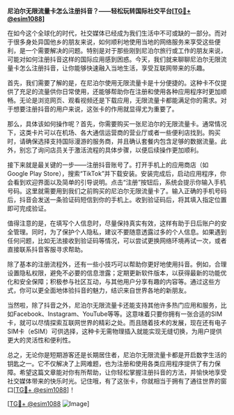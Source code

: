 **尼泊尔无限流量卡怎么注册抖音？——轻松玩转国际社交平台[[TG💪+ @esim1088](https://t.me/s/esim1088)]**

在如今这个全球化的时代，社交媒体已经成为我们生活中不可或缺的一部分。而对于很多身处异国他乡的朋友来说，如何顺利地使用当地的网络服务来享受这些便利，是一个需要解决的问题。特别是对于那些刚到尼泊尔旅行或工作的朋友来说，可能对如何注册抖音这样的国际应用感到困惑。今天，我们就来聊聊尼泊尔无限流量卡怎么注册抖音，让你能够快速融入当地生活，享受互联网带来的乐趣。

首先，我们需要了解的是，在尼泊尔使用无限流量卡是十分便捷的。这种卡不仅提供了充足的流量供你日常使用，还能够帮助你在注册和使用各种应用程序时更加顺畅。无论是浏览网页、观看视频还是下载应用，无限流量卡都能满足你的需求。对于想要注册抖音的用户来说，这张卡的作用就显得尤为重要了。

那么，具体该如何操作呢？首先，你需要购买一张尼泊尔的无限流量卡。通常情况下，这类卡片可以在机场、各大通信运营商的营业厅或者一些便利店找到。购买时，请确保选择支持国际漫游的服务商，并且确认套餐内包含足够的数据流量。此外，别忘了询问店员关于激活流程的具体步骤，以便后续操作更加顺利。

接下来就是最关键的一步——注册抖音账号了。打开手机上的应用商店（如Google Play Store），搜索“TikTok”并下载安装。安装完成后，启动应用程序，你会看到欢迎界面以及简单的引导说明。点击“注册”按钮后，系统会提示你输入手机号码。这里就需要用到我们之前购买的尼泊尔无限流量卡了。输入正确的手机号码后，抖音会发送一条验证码短信到你的手机上。收到验证码后，将其填入指定位置即可完成验证。

值得注意的是，在填写个人信息时，尽量保持真实有效，这样有助于日后账户的安全管理。同时，为了保护个人隐私，建议不要随意透露过多的个人信息。如果遇到任何问题，比如无法接收到验证码等情况，可以尝试更换网络环境再试一次，或者直接联系抖音客服寻求帮助。

除了基本的注册流程外，还有一些小技巧可以帮助你更好地使用抖音。例如，合理设置隐私权限，避免不必要的信息泄露；定期更新软件版本，以获得最新的功能优化和安全保障；积极参与社区互动，与其他用户分享有趣的内容等。通过这些方式，你可以更全面地体验抖音的魅力，结识来自世界各地的新朋友。

当然啦，除了抖音之外，尼泊尔无限流量卡还能支持其他许多热门应用和服务，比如Facebook、Instagram、YouTube等等。这意味着只要你拥有一张合适的SIM卡，就可以尽情探索互联网世界的精彩之处。而且随着技术的发展，现在还有电子SIM卡（eSIM）可供选择，这种卡无需物理插入就能实现无缝切换，为用户提供更大的灵活性和便利性。

总之，无论你是短期游客还是长期居住者，尼泊尔无限流量卡都是开启数字生活的钥匙之一。它不仅解决了上网难题，也为注册和使用各类应用程序提供了有力保障。希望这篇文章能对你有所帮助，让你轻松掌握注册抖音的方法，并愉快地享受社交媒体带来的快乐时光。记住哦，有了这张卡，你就相当于拥有了通往世界的窗口[[TG💪+ @esim1088](https://t.me/s/esim1088)]！

[[TG💪+ @esim1088](https://t.me/s/esim1088) ![Image](https://i.postimg.cc/4NQfJmqS/Snipaste-2025-05-13-00-14-12.png)]